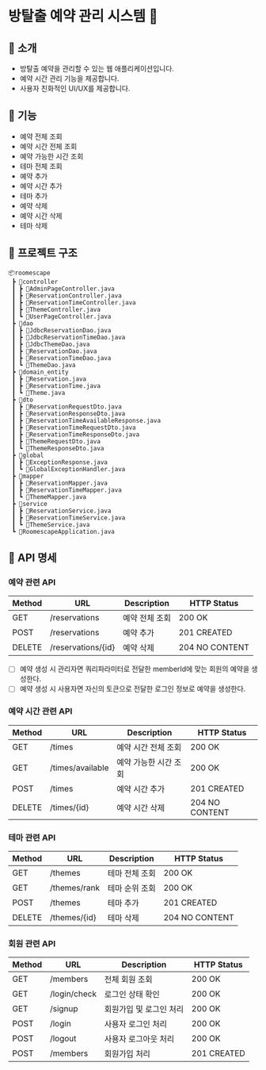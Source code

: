 # 방탈출 예약 관리 시스템 🚪

## 📌 소개

- 방탈출 예약을 관리할 수 있는 웹 애플리케이션입니다.
- 예약 시간 관리 기능을 제공합니다.
- 사용자 친화적인 UI/UX를 제공합니다.

## 📌 기능

- 예약 전체 조회
- 예약 시간 전체 조회
- 예약 가능한 시간 조회
- 테마 전체 조회
- 예약 추가
- 예약 시간 추가
- 테마 추가
- 예약 삭제
- 예약 시간 삭제
- 테마 삭제

## 📌 프로젝트 구조

```
📦roomescape
 ┣ 📂controller
 ┃ ┣ 📜AdminPageController.java
 ┃ ┣ 📜ReservationController.java
 ┃ ┣ 📜ReservationTimeController.java
 ┃ ┣ 📜ThemeController.java
 ┃ ┗ 📜UserPageController.java
 ┣ 📂dao
 ┃ ┣ 📜JdbcReservationDao.java
 ┃ ┣ 📜JdbcReservationTimeDao.java
 ┃ ┣ 📜JdbcThemeDao.java
 ┃ ┣ 📜ReservationDao.java
 ┃ ┣ 📜ReservationTimeDao.java
 ┃ ┗ 📜ThemeDao.java
 ┣ 📂domain_entity
 ┃ ┣ 📜Reservation.java
 ┃ ┣ 📜ReservationTime.java
 ┃ ┗ 📜Theme.java
 ┣ 📂dto
 ┃ ┣ 📜ReservationRequestDto.java
 ┃ ┣ 📜ReservationResponseDto.java
 ┃ ┣ 📜ReservationTimeAvailableResponse.java
 ┃ ┣ 📜ReservationTimeRequestDto.java
 ┃ ┣ 📜ReservationTimeResponseDto.java
 ┃ ┣ 📜ThemeRequestDto.java
 ┃ ┗ 📜ThemeResponseDto.java
 ┣ 📂global
 ┃ ┣ 📜ExceptionResponse.java
 ┃ ┗ 📜GlobalExceptionHandler.java
 ┣ 📂mapper
 ┃ ┣ 📜ReservationMapper.java
 ┃ ┣ 📜ReservationTimeMapper.java
 ┃ ┗ 📜ThemeMapper.java
 ┣ 📂service
 ┃ ┣ 📜ReservationService.java
 ┃ ┣ 📜ReservationTimeService.java
 ┃ ┗ 📜ThemeService.java
 ┗ 📜RoomescapeApplication.java
```

## 📌 API 명세

### 예약 관련 API

| Method | URL                | Description | HTTP Status    |
|--------|--------------------|-------------|----------------|
| GET    | /reservations      | 예약 전체 조회    | 200 OK         |
| POST   | /reservations      | 예약 추가       | 201 CREATED    |
| DELETE | /reservations/{id} | 예약 삭제       | 204 NO CONTENT |

-[ ] 예약 생성 시 관리자면 쿼리파라미터로 전달한 memberId에 맞는 회원의 예약을 생성한다.
-[ ] 예약 생성 시 사용자면 자신의 토큰으로 전달한 로그인 정보로 예약을 생성한다.

### 예약 시간 관련 API

| Method | URL              | Description  | HTTP Status    |
|--------|------------------|--------------|----------------|
| GET    | /times           | 예약 시간 전체 조회  | 200 OK         |
| GET    | /times/available | 예약 가능한 시간 조회 | 200 OK         |
| POST   | /times           | 예약 시간 추가     | 201 CREATED    |
| DELETE | /times/{id}      | 예약 시간 삭제     | 204 NO CONTENT |

### 테마 관련 API

| Method | URL          | Description | HTTP Status    |
|--------|--------------|-------------|----------------|
| GET    | /themes      | 테마 전체 조회    | 200 OK         |
| GET    | /themes/rank | 테마 순위 조회    | 200 OK         |
| POST   | /themes      | 테마 추가       | 201 CREATED    |
| DELETE | /themes/{id} | 테마 삭제       | 204 NO CONTENT |

### 회원 관련 API

| Method | URL          | Description   | HTTP Status |
|--------|--------------|---------------|-------------|
| GET    | /members     | 전체 회원 조회      | 200 OK      |
| GET    | /login/check | 로그인 상태 확인     | 200 OK      |
| GET    | /signup      | 회원가입 및 로그인 처리 | 200 OK      |
| POST   | /login       | 사용자 로그인 처리    | 200 OK      |
| POST   | /logout      | 사용자 로그아웃 처리   | 200 OK      |
| POST   | /members     | 회원가입 처리       | 201 CREATED |
